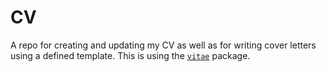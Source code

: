# CV
A repo for creating and updating my CV as well as for writing cover letters using a defined template. This is using the [`vitae`](https://github.com/mitchelloharawild/vitae) package.

